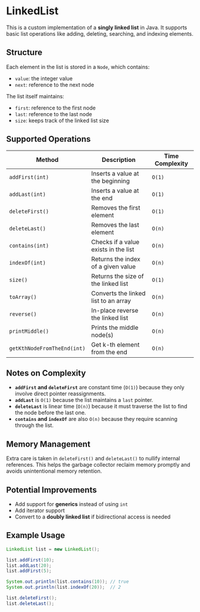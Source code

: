 # LinkedList

This is a custom implementation of a **singly linked list** in Java. It supports basic list operations like adding, deleting, searching, and indexing elements.

## Structure

Each element in the list is stored in a `Node`, which contains:

- `value`: the integer value
- `next`: reference to the next node

The list itself maintains:

- `first`: reference to the first node
- `last`: reference to the last node
- `size`: keeps track of the linked list size

## Supported Operations

| Method                      | Description                            | Time Complexity |
|-----------------------------|----------------------------------------|-----------------|
| `addFirst(int)`             | Inserts a value at the beginning       | `O(1)`          |
| `addLast(int)`              | Inserts a value at the end             | `O(1)`          |
| `deleteFirst()`             | Removes the first element              | `O(1)`          |
| `deleteLast()`              | Removes the last element               | `O(n)`          |
| `contains(int)`             | Checks if a value exists in the list   | `O(n)`          |
| `indexOf(int)`              | Returns the index of a given value     | `O(n)`          |
| `size()`                    | Returns the size of the linked list    | `O(1)`          |
| `toArray()`                 | Converts the linked list to an array   | `O(n)`          |
| `reverse()`                 | In-place reverse the linked list       | `O(n)`          |
| `printMiddle()`             | Prints the middle node(s)              | `O(n)`          |
| `getKthNodeFromTheEnd(int)` | Get k-th element from the end          | `O(n)`          |

## Notes on Complexity

- **`addFirst` and `deleteFirst`** are constant time (`O(1)`) because they only involve direct pointer reassignments.
- **`addLast`** is `O(1)` because the list maintains a `last` pointer.
- **`deleteLast`** is linear time (`O(n)`) because it must traverse the list to find the node before the last one.
- **`contains` and `indexOf`** are also `O(n)` because they require scanning through the list.

## Memory Management

Extra care is taken in `deleteFirst()` and `deleteLast()` to nullify internal references. This helps the garbage collector reclaim memory promptly and avoids unintentional memory retention.

## Potential Improvements

- Add support for **generics** instead of using `int`
- Add iterator support
- Convert to a **doubly linked list** if bidirectional access is needed

## Example Usage

```java
LinkedList list = new LinkedList();

list.addFirst(10);
list.addLast(20);
list.addFirst(5);

System.out.println(list.contains(10)); // true
System.out.println(list.indexOf(20));  // 2

list.deleteFirst();
list.deleteLast();

